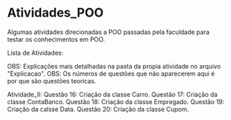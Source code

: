 # Atividades_POO
Algumas atividades direcionadas a POO passadas pela faculdade para testar os conhecimentos em POO.

Lista de Atividades:

OBS: Explicações mais detalhadas na pasta da propia atividade no arquivo "Explicacao".
OBS: Os números de questões que não aparecerem aqui é por que são questões teoricas.

Atividade_II:
Questão 16: Criação da classe Carro.
Questão 17: Criação da classe ContaBanco.
Questão 18: Criação da classe Empregado.
Questão 19: Criação da calsse Data.
Questão 20: Criação da classe Cupom.
